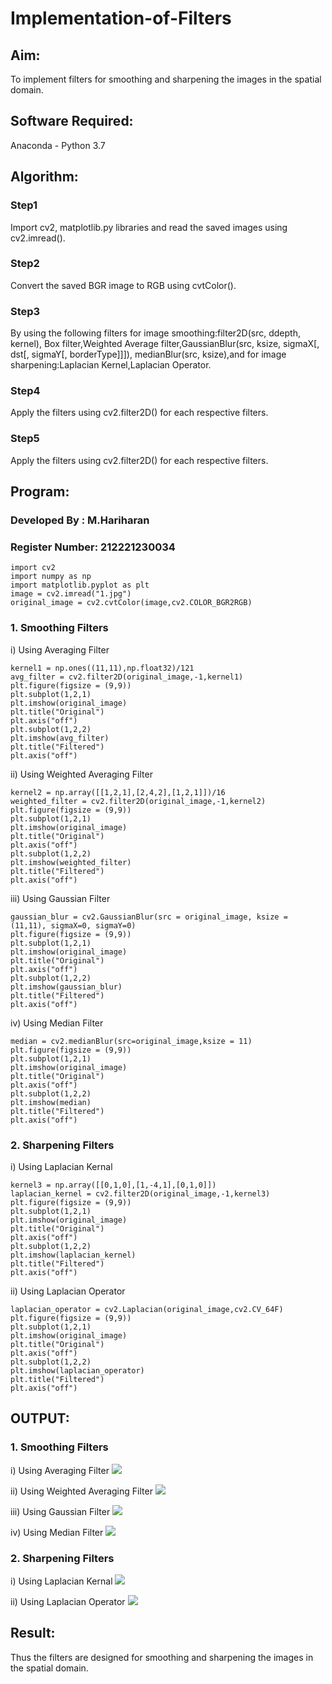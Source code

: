 # Implementation-of-Filters
## Aim:
To implement filters for smoothing and sharpening the images in the spatial domain.

## Software Required:
Anaconda - Python 3.7

## Algorithm:
### Step1
Import cv2, matplotlib.py libraries and read the saved images using cv2.imread().

### Step2
Convert the saved BGR image to RGB using cvtColor().

### Step3
By using the following filters for image smoothing:filter2D(src, ddepth, kernel), Box filter,Weighted Average filter,GaussianBlur(src, ksize, sigmaX[, dst[, sigmaY[, borderType]]]), medianBlur(src, ksize),and for image sharpening:Laplacian Kernel,Laplacian Operator.

### Step4
Apply the filters using cv2.filter2D() for each respective filters.

### Step5
Apply the filters using cv2.filter2D() for each respective filters.

## Program: 
### Developed By   : M.Hariharan
### Register Number: 212221230034

```
import cv2
import numpy as np
import matplotlib.pyplot as plt
image = cv2.imread("1.jpg")
original_image = cv2.cvtColor(image,cv2.COLOR_BGR2RGB)
```

### 1. Smoothing Filters

i) Using Averaging Filter
```
kernel1 = np.ones((11,11),np.float32)/121
avg_filter = cv2.filter2D(original_image,-1,kernel1)
plt.figure(figsize = (9,9))
plt.subplot(1,2,1)
plt.imshow(original_image)
plt.title("Original")
plt.axis("off")
plt.subplot(1,2,2)
plt.imshow(avg_filter)
plt.title("Filtered")
plt.axis("off")
```





ii) Using Weighted Averaging Filter
```
kernel2 = np.array([[1,2,1],[2,4,2],[1,2,1]])/16
weighted_filter = cv2.filter2D(original_image,-1,kernel2)
plt.figure(figsize = (9,9))
plt.subplot(1,2,1)
plt.imshow(original_image)
plt.title("Original")
plt.axis("off")
plt.subplot(1,2,2)
plt.imshow(weighted_filter)
plt.title("Filtered")
plt.axis("off")
```
iii) Using Gaussian Filter
```
gaussian_blur = cv2.GaussianBlur(src = original_image, ksize = (11,11), sigmaX=0, sigmaY=0)
plt.figure(figsize = (9,9))
plt.subplot(1,2,1)
plt.imshow(original_image)
plt.title("Original")
plt.axis("off")
plt.subplot(1,2,2)
plt.imshow(gaussian_blur)
plt.title("Filtered")
plt.axis("off")
```

iv) Using Median Filter
```
median = cv2.medianBlur(src=original_image,ksize = 11)
plt.figure(figsize = (9,9))
plt.subplot(1,2,1)
plt.imshow(original_image)
plt.title("Original")
plt.axis("off")
plt.subplot(1,2,2)
plt.imshow(median)
plt.title("Filtered")
plt.axis("off")
```

### 2. Sharpening Filters
i) Using Laplacian Kernal
```
kernel3 = np.array([[0,1,0],[1,-4,1],[0,1,0]])
laplacian_kernel = cv2.filter2D(original_image,-1,kernel3)
plt.figure(figsize = (9,9))
plt.subplot(1,2,1)
plt.imshow(original_image)
plt.title("Original")
plt.axis("off")
plt.subplot(1,2,2)
plt.imshow(laplacian_kernel)
plt.title("Filtered")
plt.axis("off")
```
ii) Using Laplacian Operator
```
laplacian_operator = cv2.Laplacian(original_image,cv2.CV_64F)
plt.figure(figsize = (9,9))
plt.subplot(1,2,1)
plt.imshow(original_image)
plt.title("Original")
plt.axis("off")
plt.subplot(1,2,2)
plt.imshow(laplacian_operator)
plt.title("Filtered")
plt.axis("off")
```

## OUTPUT:
### 1. Smoothing Filters

i) Using Averaging Filter
![](1.png)

ii) Using Weighted Averaging Filter
![](2.png)

iii) Using Gaussian Filter
![](3.png)

iv) Using Median Filter
![](4.png)

### 2. Sharpening Filters

i) Using Laplacian Kernal
![](5.png)

ii) Using Laplacian Operator
![](6.png)

## Result:
Thus the filters are designed for smoothing and sharpening the images in the spatial domain.
